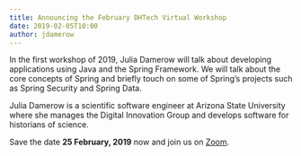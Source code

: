 ```yaml
---
title: Announcing the February DHTech Virtual Workshop
date: 2019-02-05T10:00
author: jdamerow
---
```


In the first workshop of 2019, Julia Damerow will talk about developing applications using Java and the Spring Framework. We will talk about the core concepts of Spring and briefly touch on some of Spring’s projects such as Spring Security and Spring Data.

Julia Damerow is a scientific software engineer at Arizona State University where she manages the Digital Innovation Group and develops software for historians of science.

Save the date **25 February, 2019** now and join us on [Zoom](https://zoom.us/j/755179791).
